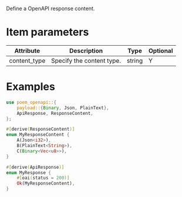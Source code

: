 Define a OpenAPI response content.

# Item parameters

| Attribute    | Description               | Type   | Optional |
|--------------|---------------------------|--------|----------|
| content_type | Specify the content type. | string | Y        |

# Examples

```rust
use poem_openapi::{
    payload::{Binary, Json, PlainText},
    ApiResponse, ResponseContent,
};

#[derive(ResponseContent)]
enum MyResponseContent {
    A(Json<i32>),
    B(PlainText<String>),
    C(Binary<Vec<u8>>),
}

#[derive(ApiResponse)]
enum MyResponse {
    #[oai(status = 200)]
    Ok(MyResponseContent),
}
```
